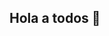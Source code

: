 ## Hola a todos 👋

<!--
**PP360/PP360** is a ✨ _special_ ✨ repository because its `README.md` (this file) appears on your GitHub profile.

Here are some ideas to get you started:

- 🔭 I’m currently working on TecNM Campus Region Sierra
- 🌱 I’m currently learning Kotlin, Ionic, React Native (expo)
- 👯 I’m looking to collaborate on Web apps and android apps
- 🤔 I’m looking for help with
- 💬 Ask me about  C#, As .net
-->
